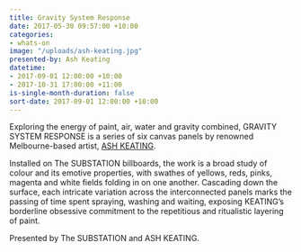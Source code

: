 ```yaml
---
title: Gravity System Response
date: 2017-05-30 09:57:00 +10:00
categories:
- whats-on
image: "/uploads/ash-keating.jpg"
presented-by: Ash Keating
datetime:
- 2017-09-01 12:00:00 +10:00
- 2017-10-31 17:00:00 +11:00
is-single-month-duration: false
sort-date: 2017-09-01 12:00:00 +10:00
---
```


Exploring the energy of paint, air, water and gravity combined, GRAVITY SYSTEM RESPONSE is a
series of six canvas panels by renowned Melbourne-based artist, [ASH KEATING](https://www.facebook.com/ashkeatingartist/).

Installed on The SUBSTATION billboards, the work is a broad study of colour and its emotive properties,
with swathes of yellows, reds, pinks, magenta and white fields folding in on one another. Cascading down the surface, each intricate variation across the interconnected panels marks the passing of time spent
spraying, washing and waiting, exposing KEATING’s borderline obsessive commitment to the repetitious
and ritualistic layering of paint.

Presented by The SUBSTATION and ASH KEATING.
